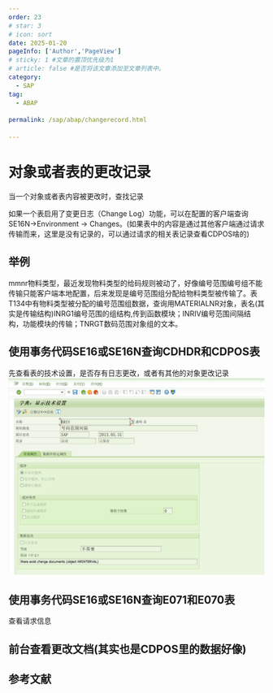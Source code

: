 ```yaml
---
order: 23
# star: 3
# icon: sort
date: 2025-01-20
pageInfo: ['Author','PageView']
# sticky: 1 #文章的置顶优先级为1
# article: false #是否将该文章添加至文章列表中。
category:
  - SAP
tag:
  - ABAP

permalink: /sap/abap/changerecord.html

---
```


# 对象或者表的更改记录
当一个对象或者表内容被更改时，查找记录
<!-- more -->
如果一个表启用了变更日志（Change Log）功能，可以在配置的客户端查询SE16N->Environment → Changes。(如果表中的内容是通过其他客户端通过请求传输而来，这里是没有记录的，可以通过请求的相关表记录查看CDPOS啥的)

## 举例
mmnr物料类型，最近发现物料类型的给码规则被动了，好像编号范围编号组不能传输只能客户端本地配置，后来发现是编号范围组分配给物料类型被传输了。表T134中有物料类型被分配的编号范围组数据，查询用MATERIALNR对象，表名(其实是传输结构)INRG1编号范围的组结构,传到函数模块；INRIV编号范围间隔结构，功能模块的传输；TNRGT数码范围对象组的文本。

## 使用事务代码SE16或SE16N查询CDHDR和CDPOS表
先查看表的技术设置，是否存有日志更改，或者有其他的对象更改记录
![alt text](image-45.png)


## 使用事务代码SE16或SE16N查询E071和E070表
查看请求信息

## 前台查看更改文档(其实也是CDPOS里的数据好像)

## 参考文献
